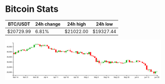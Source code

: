 # Bitcoin Stats

BTC/USDT|24h change|24h high|24h low|
|---|---|---|---|
|$20729.99|6.81%|$21022.00|$19327.44|

<img src="./chart.svg">
